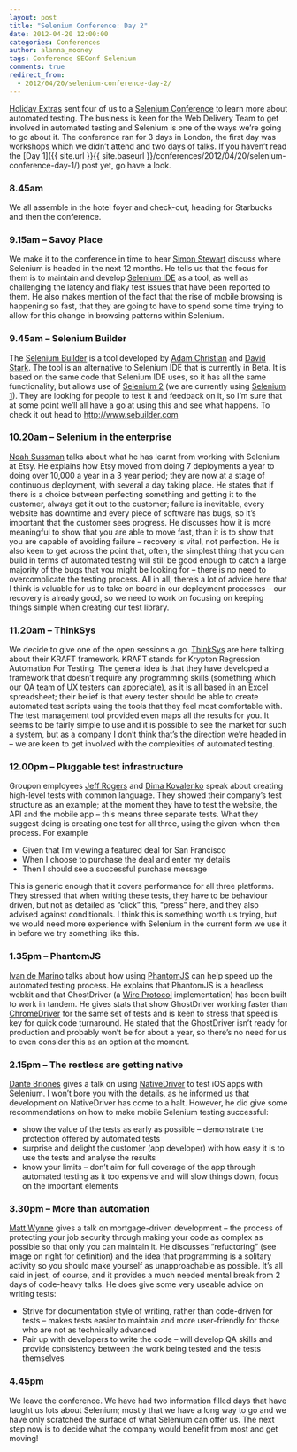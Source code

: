 ```yaml
---
layout: post
title: "Selenium Conference: Day 2"
date: 2012-04-20 12:00:00
categories: Conferences
author: alanna_mooney
tags: Conference SEConf Selenium
comments: true
redirect_from:
  - 2012/04/20/selenium-conference-day-2/
---
```


[Holiday Extras](http://www.holidayextras.co.uk) sent four of us to a [Selenium Conference](http://seleniumconf.org/) to learn more about automated testing. The business is keen for the Web Delivery Team to get involved in automated testing and Selenium is one of the ways we’re going to go about it. The conference ran for 3 days in London, the first day was workshops which we didn’t attend and two days of talks. If you haven’t read the [Day 1]({{ site.url }}{{ site.baseurl }}/conferences/2012/04/20/selenium-conference-day-1/) post yet, go have a look.


### 8.45am
We all assemble in the hotel foyer and check-out, heading for Starbucks and then the conference.

### 9.15am – Savoy Place
We make it to the conference in time to hear [Simon Stewart](https://twitter.com/shs96c) discuss where Selenium is headed in the next 12 months. He tells us that the focus for them is to maintain and develop [Selenium IDE](http://docs.seleniumhq.org/docs/02_selenium_ide.jsp) as a tool, as well as challenging the latency and flaky test issues that have been reported to them. He also makes mention of the fact that the rise of mobile browsing is happening so fast, that they are going to have to spend some time trying to allow for this change in browsing patterns within Selenium.

### 9.45am – Selenium Builder
The [Selenium Builder](http://sebuilder.github.io/se-builder/) is a tool developed by [Adam Christian](https://twitter.com/admc) and [David Stark](https://twitter.com/zarkonnen_com). The tool is an alternative to Selenium IDE that is currently in Beta. It is based on the same code that Selenium IDE uses, so it has all the same functionality, but allows use of [Selenium 2](http://seleniumhq.wordpress.com/2011/07/08/selenium-2-0/) (we are currently using [Selenium 1](http://docs.seleniumhq.org/docs/05_selenium_rc.jsp)). They are looking for people to test it and feedback on it, so I’m sure that at some point we’ll all have a go at using this and see what happens. To check it out head to <http://www.sebuilder.com>

### 10.20am – Selenium in the enterprise
[Noah Sussman](https://twitter.com/noahsussman) talks about what he has learnt from working with Selenium at Etsy. He explains how Etsy moved from doing 7 deployments a year to doing over 10,000 a year in a 3 year period; they are now at a stage of continuous deployment, with several a day taking place. He states that if there is a choice between perfecting something and getting it to the customer, always get it out to the customer; failure is inevitable, every website has downtime and every piece of software has bugs, so it’s important that the customer sees progress. He discusses how it is more meaningful to show that you are able to move fast, than it is to show that you are capable of avoiding failure – recovery is vital, not perfection. He is also keen to get across the point that, often, the simplest thing that you can build in terms of automated testing will still be good enough to catch a large majority of the bugs that you might be looking for – there is no need to overcomplicate the testing process.
All in all, there’s a lot of advice here that I think is valuable for us to take on board in our deployment processes – our recovery is already good, so we need to work on focusing on keeping things simple when creating our test library.

### 11.20am – ThinkSys
We decide to give one of the open sessions a go. [ThinkSys](http://www.thinksys.com/) are here talking about their KRAFT framework. KRAFT stands for Krypton Regression Automation For Testing. The general idea is that they have developed a framework that doesn’t require any programming skills (something which our QA team of UX testers can appreciate), as it is all based in an Excel spreadsheet; their belief is that every tester should be able to create automated test scripts using the tools that they feel most comfortable with. The test management tool provided even maps all the results for you.  It seems to be fairly simple to use and it is possible to see the market for such a system, but as a company I don’t think that’s the direction we’re headed in – we are keen to get involved with the complexities of automated testing.

### 12.00pm – Pluggable test infrastructure
Groupon employees [Jeff Rogers](https://twitter.com/jrojers) and [Dima Kovalenko](https://twitter.com/dimacus) speak about creating high-level tests with common language. They showed their company’s test structure as an example; at the moment they have to test the website, the API and the mobile app – this means three separate tests. What they suggest doing is creating one test for all three, using the given-when-then process. For example

- Given that I’m viewing a featured deal for San Francisco
- When I choose to purchase the deal and enter my details
- Then I should see a successful purchase message

This is generic enough that it covers performance for all three platforms. They stressed that when writing these tests, they have to be behaviour driven, but not as detailed as “click” this, “press” here, and they also advised against conditionals. I think this is something worth us trying, but we would need more experience with Selenium in the current form we use it in before we try something like this.

### 1.35pm – PhantomJS
[Ivan de Marino](https://twitter.com/detronizator) talks about how using [PhantomJS](http://phantomjs.org/) can help speed up the automated testing process. He explains that PhantomJS is a headless webkit and that GhostDriver (a [Wire Protocol](http://en.wikipedia.org/wiki/Wire_protocol) implementation) has been built to work in tandem. He gives stats that show GhostDriver working faster than [ChromeDriver](https://code.google.com/p/selenium/wiki/ChromeDriver) for the same set of tests and is keen to stress that speed is key for quick code turnaround. He stated that the GhostDriver isn’t ready for production and probably won’t be for about a year, so there’s no need for us to even consider this as an option at the moment.

### 2.15pm – The restless are getting native
[Dante Briones](https://twitter.com/dantebriones) gives a talk on using [NativeDriver](https://code.google.com/p/nativedriver/) to test iOS apps with Selenium. I won’t bore you with the details, as he informed us that development on NativeDriver has come to a halt. However, he did give some recommendations on how to make mobile Selenium testing successful:

- show the value of the tests as early as possible – demonstrate the protection offered by automated tests
- surprise and delight the customer (app developer) with how easy it is to use the tests and analyse the results
- know your limits – don’t aim for full coverage of the app through automated testing as it too expensive and will slow things down, focus on the important elements


### 3.30pm – More than automation
[Matt Wynne](https://twitter.com/mattwynne) gives a talk on mortgage-driven development – the process of protecting your job security through making your code as complex as possible so that only you can maintain it. He discusses “refuctoring” (see image on right for definition) and the idea that programming is a solitary activity so you should make yourself as unapproachable as possible. It’s all said in jest, of course, and it provides a much needed mental break from 2 days of code-heavy talks. He does give some very useable advice on writing tests:

- Strive for documentation style of writing, rather than code-driven for tests – makes tests easier to maintain and more user-friendly for those who are not as technically advanced
- Pair up with developers to write the code – will develop QA skills and provide consistency between the work being tested and the tests themselves


### 4.45pm
We leave the conference. We have had two information filled days that have taught us lots about Selenium; mostly that we have a long way to go and we have only scratched the surface of what Selenium can offer us. The next step now is to decide what the company would benefit from most and get moving!

